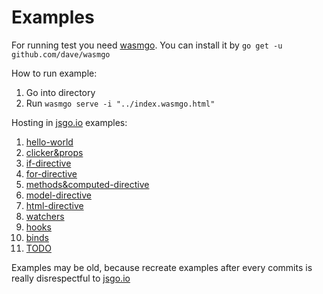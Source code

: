 # Examples

For running test you need [wasmgo](https://github.com/dave/wasmgo).
You can install it by `go get -u github.com/dave/wasmgo`

How to run example:

1. Go into directory
2. Run `wasmgo serve -i "../index.wasmgo.html"`


Hosting in [jsgo.io](https://jsgo.io) examples:

1. [hello-world](https://jsgo.io/7cee3f268b32e689adec58180c6b5a58cbbe7e3d)
2. [clicker&props](https://jsgo.io/c2ad9dbef88187435edb1e8e0a545711b2988061)
3. [if-directive](https://jsgo.io/ae00ac3717bea4247450f0525777c78c9e0932d6)
4. [for-directive](https://jsgo.io/38e21fd3ab62cb5180f85bfdd828980b6f63fd9e)
5. [methods&computed-directive](https://jsgo.io/30c02c0912c530f39f60668f8654f6708eb3b86e)
6. [model-directive](https://jsgo.io/f78d4b41e4f3ce09c0a6292c97d67cb07f5743ac)
7. [html-directive](https://jsgo.io/5c8bae28c8ed6a55bd976d316467e68281b10d88)
8. [watchers](https://jsgo.io/b22cf57dadda640f5d7a1d4d59eae35e2a2477aa)
9. [hooks](https://jsgo.io/50e0c07878cbfffbc386abaa6d15d3da94eba50f)
10. [binds](https://jsgo.io/2ad5f321893fa973ba688354b87d4d532127b9b5)
11. [TODO](https://jsgo.io/09ebcd74a9f6155f3dfbac7cad48238bdd58996e)

Examples may be old, because recreate examples after every commits is really disrespectful to [jsgo.io](https://jsgo.io)